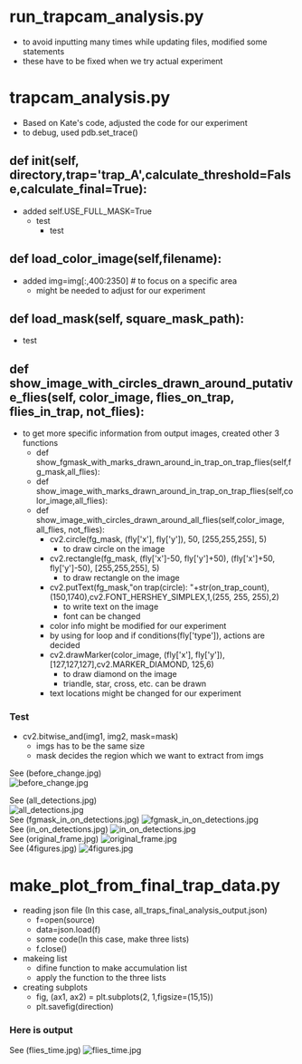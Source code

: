 # run_trapcam_analysis.py
- to avoid inputting many times while updating files, modified some statements
- these have to be fixed when we try actual experiment

# trapcam_analysis.py
- Based on Kate's code, adjusted the code for our experiment
- to debug, used pdb.set_trace()
## def __init__(self, directory,trap='trap_A',calculate_threshold=False,calculate_final=True):
- added self.USE_FULL_MASK=True
	- test
		- test

## def load_color_image(self,filename):
- added img=img[:,400:2350] # to focus on a specific area
	- might be needed to adjust for our experiment

## def load_mask(self, square_mask_path):
- test

## def show_image_with_circles_drawn_around_putative_flies(self, color_image, flies_on_trap, flies_in_trap, not_flies):
- to get more specific information from output images, created other 3 functions
	- def show_fgmask_with_marks_drawn_around_in_trap_on_trap_flies(self,fg_mask,all_flies):
	- def show_image_with_marks_drawn_around_in_trap_on_trap_flies(self,color_image,all_flies):
	- def show_image_with_circles_drawn_around_all_flies(self,color_image, all_flies, not_flies):
		- cv2.circle(fg_mask, (fly['x'], fly['y']), 50, [255,255,255], 5)
			- to draw circle on the image
		- cv2.rectangle(fg_mask, (fly['x']-50, fly['y']+50), (fly['x']+50, fly['y']-50), [255,255,255], 5)
			- to draw rectangle on the image
		- cv2.putText(fg_mask,"on trap(circle): "+str(on_trap_count),(150,1740),cv2.FONT_HERSHEY_SIMPLEX,1,(255, 255, 255),2)
			- to write text on the image
			- font can be changed
		- color info might be modified for our experiment 
		- by using for loop and if conditions(fly['type']), actions are decided
		- cv2.drawMarker(color_image, (fly['x'], fly['y']),[127,127,127],cv2.MARKER_DIAMOND, 125,6)
			- to draw diamond on the image
			- triandle, star, cross, etc. can be drawn 
		- text locations might be changed for our experiment

### Test
- cv2.bitwise_and(img1, img2, mask=mask)
	- imgs has to be the same size
	- mask decides the region which we want to extract from imgs







See (before_change.jpg)<br>
![before_change.jpg](/image_samples/before_change.jpg)<br>


See (all_detections.jpg)<br>
![all_detections.jpg](/image_samples/all_detections.jpg)<br>
See (fgmask_in_on_detections.jpg)
![fgmask_in_on_detections.jpg](/image_samples/fgmask_in_on_detections.jpg)<br>
See (in_on_detections.jpg)
![in_on_detections.jpg](/image_samples/in_on_detections.jpg)<br>
See (original_frame.jpg)
![original_frame.jpg](/image_samples/original_frame.jpg)<br>
See (4figures.jpg)
![4figures.jpg](/image_samples/4figures.jpg)<br>






# make_plot_from_final_trap_data.py
- reading json file (In this case, all_traps_final_analysis_output.json) 
	- f=open(source)
	- data=json.load(f)
	- some code(In this case, make three lists)
	- f.close()
- makeing list
	- difine function to make accumulation list
	- apply the function to the three lists
- creating subplots
	- fig, (ax1, ax2) = plt.subplots(2, 1,figsize=(15,15))
	- plt.savefig(direction)

### Here is output

See (flies_time.jpg)
![flies_time.jpg](/image_samples/flies_time.jpg)<br>